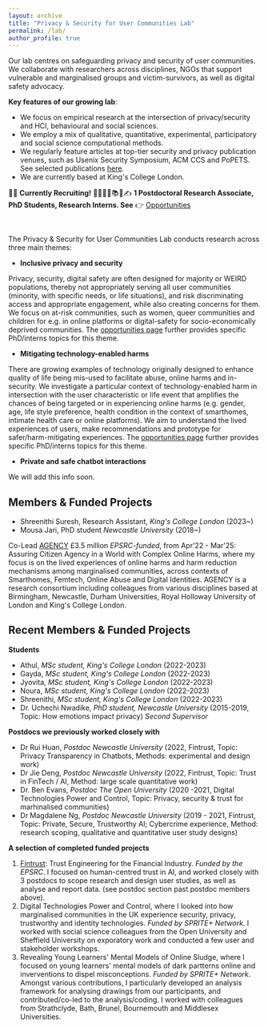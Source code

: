 ```yaml
---
layout: archive
title: "Privacy & Security for User Communities Lab"
permalink: /lab/
author_profile: true
---
```


Our lab centres on safeguarding privacy and security of user communities. We collaborate with researchers across disciplines, NGOs that support vulnerable and marginalised groups and victim-survivors, as well as digital safety advocacy. 

**Key features of our growing lab**:
* We focus on empirical research at the intersection of privacy/security and HCI, behavioural and social sciences.
* We employ a mix of qualitative, quantitative, experimental, participatory and social science computational methods.
* We regularly feature articles at top-tier security and privacy publication venues, such as Usenix Security Symposium, ACM CCS and PoPETS. See selected publications [here](https://kovilacoops.github.io).
* We are currently based at King's College London.


📢🔔 **Currently Recruiting!** 👩‍🎓🧑‍🎓📚💼✍️ **1 Postdoctoral Research Associate, PhD Students, Research Interns. See** 👉 [Opportunities](https://kovilacoops.github.io/opportunities/)

<br />


The Privacy & Security for User Communities Lab conducts research across three main themes: 
* **Inclusive privacy and security**

Privacy, security, digital safety are often designed for majority or WEIRD populations, thereby not appropriately serving all user communities (minority, with specific needs, or life situations), and risk discriminating access and appropriate engagement, while also creating concerns for them. We focus on at-risk communities, such as women, queer communities and children for e.g. in online platforms or digital-safety for socio-economically deprived communities. The [opportunities page](https://kovilacoops.github.io/opportunities/) further provides specific PhD/interns topics for this theme.


* **Mitigating technology-enabled harms**
  
There are growing examples of technology originally designed to enhance quality of life being mis-used to facilitate abuse, online harms and in-security. We investigate a particular context of technology-enabled harm in intersection with the user characteristic or life event that amplifies the chances of being targeted or in experiencing online harms (e.g. gender, age, life style preference, health condition in the context of smarthomes, intimate health care or online platforms). We aim to understand the lived experiences of users, make recommendations and prototype for safer/harm-mitigating experiences. The [opportunities page](https://kovilacoops.github.io/opportunities/) further provides specific PhD/interns topics for this theme.


* **Private and safe chatbot interactions**

We will add this info soon.



Members & Funded Projects 
------
* Shreenithi Suresh, Research Assistant, *King's College London* (2023~)
* Mousa Jari, PhD student *Newcastle University* (2018~)
  
Co-Lead [AGENCY](https://agencyresearch.net) £3.5 million *EPSRC-funded*, from Apr'22 - Mar'25: Assuring Citizen Agency in a World with Complex Online Harms, where my focus is on the lived experiences of online harms and harm reduction mechanisms among marginalised communities, across contexts of Smarthomes, Femtech, Online Abuse and Digital Identities. AGENCY is a research consortium including colleagues from various disciplines based at Birmingham, Newcastle, Durham Universities, Royal Holloway University of London and King's College London.


Recent Members & Funded Projects 
------

**Students**
* Athul, *MSc student, King's College London* (2022-2023)
* Gayda, *MSc student, King's College London* (2022-2023)
* Jyovita, *MSc student, King's College London* (2022-2023)
* Noura, *MSc student, King's College London* (2022-2023)
* Shreenithi, *MSc student, King's College London* (2022-2023)
* Dr. Uchechi Nwadike, *PhD student, Newcastle University* (2015-2019, Topic: How emotions impact privacy) *Second Supervisor*


**Postdocs we previously worked closely with**
* Dr Rui Huan, *Postdoc Newcastle University* (2022, Fintrust, Topic: Privacy Transparency in Chatbots, Methods: experimental and design work)
* Dr Jie Deng, *Postdoc Newcastle University* (2022, Fintrust, Topic: Trust in FinTech / AI, Method: large scale quantitative work)
* Dr. Ben Evans, *Postdoc The Open University* (2020 -2021, Digital Technologies Power and Control, Topic: Privacy, security & trust for marhinalised communities)
* Dr Magdalene Ng, *Postdoc Newcastle University* (2019 - 2021, Fintrust, Topic: Private, Secure, Trustworthy AI; Cybercrime experience, Method: research scoping, qualitative and quantitative user study designs)

   
**A selection of completed funded projects**
1. [Fintrust](https://fintrustresearch.com): Trust Engineering for the Financial Industry. *Funded by the EPSRC*. I focused on human-centred trust in AI, and worked closely with 3 postdocs to scope research and design user studies, as well as analyse and report data. (see postdoc section past postdoc members above).
2. Digital Technologies Power and Control, where I looked into how marginalised communities in the UK experience security, privacy, trustworthy and identity technologies. *Funded by SPRITE+ Network*. I worked with social science colleagues from the Open University and Sheffield University on exporatory work and conducted a few user and stakeholder workshops.
3. Revealing Young Learners' Mental Models of Online Sludge, where I focused on young learners' mental models of dark partterns online and inverventions to dispel misconceptions. *Funded by SPRITE+ Network*. Amongst various contributions, I particularly developed an analysis framework for analysing drawings from our participants, and contributed/co-led to the analysis/coding. I worked with colleagues from Strathclyde, Bath, Brunel, Bournemouth and Middlesex Universities.


